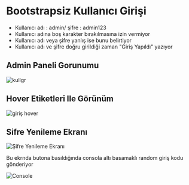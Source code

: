 # Bootstrapsiz Kullanıcı Girişi

- Kullanıcı adı : admin/ şifre : admin123
- Kullanıcı adına boş karakter bırakılmasına izin vermiyor
- Kullanıcı adı veya şifre yanlış ise bunu belirtiyor
- Kullanıcı adı ve şifre doğru girildiği zaman "Giriş Yapıldı" yazıyor



## Admin Paneli Gorunumu

![kullgr](https://user-images.githubusercontent.com/93881127/200088044-34717376-e172-44dc-a1c6-6e0501ebabd9.png)

## Hover Etiketleri Ile Görünüm

![giriş hover](https://user-images.githubusercontent.com/93881127/200113974-1761f628-0bd5-408f-93bd-d91f6541fd79.png)

## Sifre Yenileme Ekranı

![Şifre Yenileme Ekranı](https://user-images.githubusercontent.com/93881127/200148083-d0773a57-723f-41aa-ae54-77810c94ebf2.png)

 Bu ekrnda butona basıldığında consola altı basamaklı random giriş kodu gönderiyor

![Console](https://user-images.githubusercontent.com/93881127/200148109-e0c187bc-8832-473e-a2e3-1195f22999d7.png)

